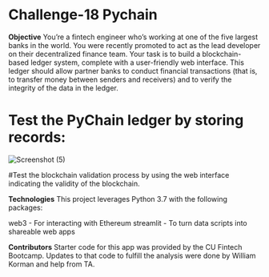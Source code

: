 # Challenge-18 Pychain #

**Objective**
You’re a fintech engineer who’s working at one of the five largest banks in the world. You were recently promoted to act as the lead developer on their decentralized finance team. Your task is to build a blockchain-based ledger system, complete with a user-friendly web interface. This ledger should allow partner banks to conduct financial transactions (that is, to transfer money between senders and receivers) and to verify the integrity of the data in the ledger.

# Test the PyChain ledger by storing records:

![Screenshot (5)](https://github.com/Willykman/Challenge-18/assets/127458194/082d8ae3-3e31-4e0d-b348-affc69dbc5cd)


#Test the blockchain validation process by using the web interface indicating the validity of the blockchain. 





**Technologies**
This project leverages Python 3.7 with the following packages:

web3 - For interacting with Ethereum
streamlit - To turn data scripts into shareable web apps


**Contributors**
Starter code for this app was provided by the CU Fintech Bootcamp. Updates to that code to fulfill the analysis were done by William Korman and help from TA.
